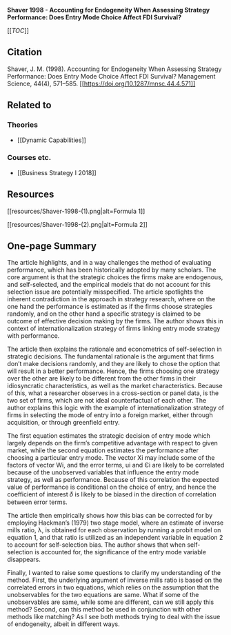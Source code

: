 **Shaver 1998 - Accounting for Endogeneity When Assessing Strategy Performance: Does Entry Mode Choice Affect FDI Survival?**

[[_TOC_]]

## Citation
Shaver, J. M. (1998). Accounting for Endogeneity When Assessing Strategy Performance: Does Entry Mode Choice Affect FDI Survival? Management Science, 44(4), 571–585. [[https://doi.org/10.1287/mnsc.44.4.571]]

## Related to

### Theories
* [[Dynamic Capabilities]]

### Courses etc.
* [[Business Strategy I 2018]]

## Resources
[[resources/Shaver-1998-(1).png|alt=Formula 1]]

[[resources/Shaver-1998-(2).png|alt=Formula 2]]

## One-page Summary
The article highlights, and in a way challenges the method of evaluating performance, which has been historically adopted by many scholars. The core argument is that the strategic choices the firms make are endogenous, and self-selected, and the empirical models that do not account for this selection issue are potentially misspecified. The article spotlights the inherent contradiction in the approach in strategy research, where on the one hand the performance is estimated as if the firms choose strategies randomly, and on the other hand a specific strategy is claimed to be outcome of effective decision making by the firms. The author shows this in context of internationalization strategy of firms linking entry mode strategy with performance.  

The article then explains the rationale and econometrics of self-selection in strategic decisions. The fundamental rationale is the argument that firms don’t make decisions randomly, and they are likely to chose the option that will result in a better performance. Hence, the firms choosing one strategy over the other are likely to be different from the other firms in their idiosyncratic characteristics, as well as the market characteristics. Because of this, what a researcher observes in a cross-section or panel data, is the two set of firms, which are not ideal counterfactual of each other. The author explains this logic with the example of internationalization strategy of firms in selecting the mode of entry into a foreign market, either through acquisition, or through greenfield entry.

The first equation estimates the strategic decision of entry mode which largely depends on the firm’s competitive advantage with respect to given market, while the second equation estimates the performance after choosing a particular entry mode. The vector Xi may include some of the factors of vector Wi, and the error terms, ui and Єi are likely to be correlated because of the unobserved variables that influence the entry mode strategy, as well as performance. Because of this correlation the expected value of performance is conditional on the choice of entry, and hence the coefficient of interest 𝛿 is likely to be biased in the direction of correlation between error terms.  

The article then empirically shows how this bias can be corrected for by employing Hackman’s (1979) two stage model, where an estimate of inverse mills ratio, λ, is obtained for each observation by running a probit model on equation 1, and that ratio is utilized as an independent variable in equation 2 to account for self-selection bias. The author shows that when self-selection is accounted for, the significance of the entry mode variable disappears.  

Finally, I wanted to raise some questions to clarify my understanding of the method. First, the underlying argument of inverse mills ratio is based on the correlated errors in two equations, which relies on the assumption that the unobservables for the two equations are same. What if some of the unobservables are same, while some are different, can we still apply this method? Second, can this method be used in conjunction with other methods like matching? As I see both methods trying to deal with the issue of endogeneity, albeit in different ways.  